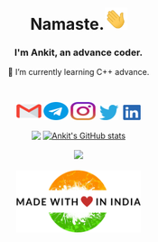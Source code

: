 <h1 align="center">Namaste.<img src="https://raw.githubusercontent.com/ABSphreak/ABSphreak/master/gifs/Hi.gif" width="40px" /></h1>
<h3 align="center">I'm Ankit, an advance coder.</h3>
<p align="center">🌱 I’m currently learning C++ advance.</p>
<br>
<p align="center">
  <a href="mailto:ankitkamal2@gmail.com" target="blank"><img src="https://raw.githubusercontent.com/arshsaxena/arshsaxena/d2a0b844ce50067559feb078c6d458ada1b8c101/icons/gmail.svg" height="32" width="44" /></a>
  <a href="https://t.me/ankitkamal2" target="blank"><img src="https://raw.githubusercontent.com/arshsaxena/arshsaxena/f4bb535edf6fb700dcc4c65c386594849643a4dc/icons/telegram.svg" height="32" width="44" /></a>
  <a href="https://instagram.com/ankit.kamal2" target="blank"><img src="https://raw.githubusercontent.com/arshsaxena/arshsaxena/f4bb535edf6fb700dcc4c65c386594849643a4dc/icons/instagram.svg" height="32" width="44" /></a>&nbsp;
  <a href="https://twitter.com/ankitkamal" target="blank"><img src="https://raw.githubusercontent.com/arshsaxena/arshsaxena/main/icons/twitter.svg" height="27" width="34" /></a>&nbsp;
  <a href="https://www.linkedin.com/in/ankit-kamal-b571111b" target="blank"><img src="https://raw.githubusercontent.com/arshsaxena/arshsaxena/main/icons/linkedin.png" height="27" width="31"></a>
</p>
<p align="center">
  <img align="center" height="160" src="https://github-readme-stats.anuraghazra1.vercel.app/api/top-langs/?username=ankitkamal2&layout=compact&theme=dark">
</a>
<a href="https://github.com/anuraghazra/github-readme-stats">
  <img align="center" height="160" src="https://github-readme-stats.anuraghazra1.vercel.app/api?username=ankitkamal2&show_icons=true&include_all_commits=true&theme=dark" alt="Ankit's GitHub stats" />
</a>
 <br><br>
  <img src="https://profile-counter.glitch.me/arshsaxena/count.svg" />
    <br><br>
  <img src="https://raw.githubusercontent.com/arshsaxena/arshsaxena/main/images/madeinindia.png" height="110" />
</p>
